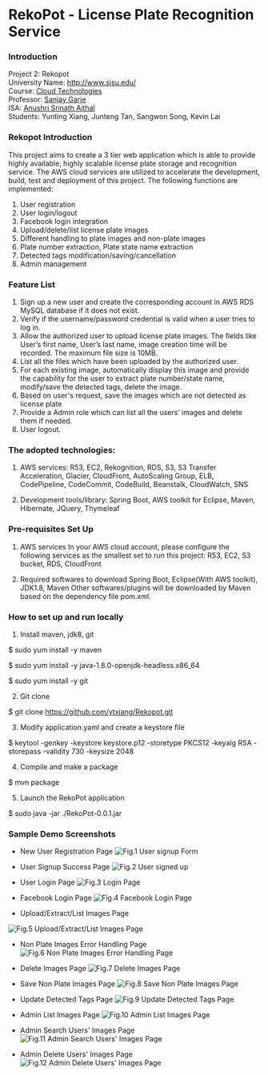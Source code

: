 # RekoPot - License Plate Recognition Service

### Introduction
Project 2: Rekopot</br>
University Name: http://www.sjsu.edu/</br>
Course: [Cloud Technologies](http://info.sjsu.edu/web-dbgen/catalog/courses/CMPE281.html)</br>
Professor: [Sanjay Garje](https://www.linkedin.com/in/sanjaygarje/)</br>
ISA: [Anushri Srinath Aithal ](https://www.linkedin.com/in/anushri-aithal/)</br>
Students: Yunting Xiang, Junteng Tan, Sangwon Song, Kevin Lai</br>

### Rekopot Introduction
This project aims to create a 3 tier web application which is able to provide highly available, highly scalable license plate storage and recognition service. The AWS cloud services are utilized to accelerate the development, build, test and deployment of this project. The following functions are implemented:

1. User registration
2. User login/logout
3. Facebook login integration
4. Upload/delete/list license plate images
5. Different handling to plate images and non-plate images
6. Plate number extraction, Plate state name extraction
7. Detected tags modification/saving/cancellation 
8. Admin management

### Feature List
1.  Sign up a new user and create the corresponding account in AWS RDS MySQL database if it does not exist. 
2.  Verify if the username/password credential is valid when a user tries to log in.
3.  Allow the authorized user to upload license plate images.  The fields like User’s first name, User’s last name, image creation time will be recorded. The maximum file size is 10MB.
4.  List all the files which have been uploaded by the authorized user.
5.  For each existing image, automatically display this image and provide the capability for the user to extract plate number/state name, modify/save the detected tags, delete the image.
6.  Based on user's request, save the images which are not detected as license plate
7.  Provide a Admin role which can list all the users’ images and delete them if needed. 
8.  User logout.


### The adopted technologies:
1. AWS services:
R53, EC2, Rekognition, RDS, S3, S3 Transfer Acceleration, Glacier, CloudFront,  AutoScaling Group, ELB,  CodePipeline, CodeCommit, CodeBuild, Beanstalk, CloudWatch, SNS

2. Development tools/library:
Spring Boot, AWS toolkit for Eclipse, Maven, Hibernate, JQuery, Thymeleaf


### Pre-requisites Set Up
1. AWS services
In your AWS cloud account, please configure the following services as the smallest set to run this project:
R53, EC2, S3 bucket, RDS, CloudFront

2. Required softwares to download
Spring Boot, Eclipse(With AWS toolkit), JDK1.8, Maven 
Other softwares/plugins will be downloaded by Maven based on the dependency file pom.xml.

### How to set up and run locally
1. Install maven, jdk8, git

$ sudo yum install -y maven

$ sudo yum install -y java-1.8.0-openjdk-headless.x86_64

$ sudo yum install -y git

2. Git clone

$ git clone https://github.com/ytxiang/Rekopot.git

3. Modify application.yaml and create a keystore file

$ keytool -genkey
    -keystore keystore.p12
    -storetype PKCS12 
    -keyalg RSA 
    -storepass <password> 
    -validity 730 
    -keysize 2048 
  
4. Compile and make a package

$ mvn package

5. Launch the RekoPot application

$ sudo java -jar ./RekoPot-0.0.1.jar

### Sample Demo Screenshots

- New User Registration Page
![Fig.1 User signup Form](https://raw.githubusercontent.com/ytxiang/Rekopot/master/images/signup1.png)


- User Signup Success Page
![Fig.2 User signed up](https://raw.githubusercontent.com/ytxiang/Rekopot/master/images/signup2.png)


- User Login Page
![Fig.3 Login Page](https://raw.githubusercontent.com/ytxiang/Rekopot/master/images/userlogin.png)


- Facebook Login Page
![Fig.4 Facebook Login Page](https://raw.githubusercontent.com/ytxiang/Rekopot/master/images/facebooklogin.png)


- Upload/Extract/List Images Page

![Fig.5 Upload/Extract/List Images Page](https://raw.githubusercontent.com/ytxiang/Rekopot/master/images/extract.png)


- Non Plate Images Error Handling Page
![Fig.6 Non Plate Images Error Handling Page](https://raw.githubusercontent.com/ytxiang/Rekopot/master/images/nonplateimages.png)


- Delete Images Page
![Fig.7 Delete Images Page](https://raw.githubusercontent.com/ytxiang/Rekopot/master/images/deleteimages.png)


- Save Non Plate Images Page
![Fig.8 Save Non Plate Images Page](https://raw.githubusercontent.com/ytxiang/Rekopot/master/images/savenonplate.png)


- Update Detected Tags Page
![Fig.9 Update Detected Tags Page](https://raw.githubusercontent.com/ytxiang/Rekopot/master/images/updatetags.png)


- Admin List Images Page
![Fig.10 Admin List Images Page](https://raw.githubusercontent.com/ytxiang/Rekopot/master/images/adminlistfiles.png)


- Admin Search Users' Images Page
![Fig.11 Admin Search Users' Images Page](https://raw.githubusercontent.com/ytxiang/Rekopot/master/images/adminsearchuser.png)


- Admin Delete Users' Images Page
![Fig.12 Admin Delete Users' Images Page](https://raw.githubusercontent.com/ytxiang/Rekopot/master/images/admindeletefile.png)

